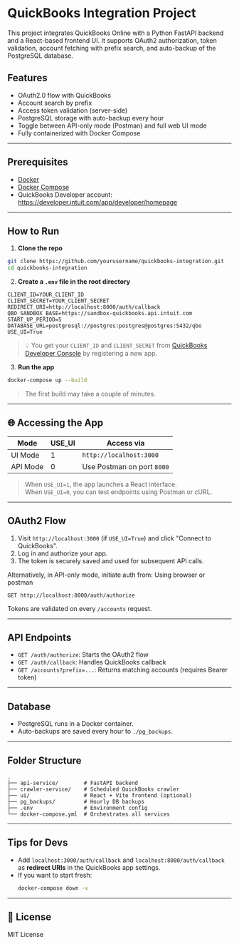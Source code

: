
# QuickBooks Integration Project

This project integrates QuickBooks Online with a Python FastAPI backend and a React-based frontend UI. It supports OAuth2 authorization, token validation, account fetching with prefix search, and auto-backup of the PostgreSQL database.

##  Features

- OAuth2.0 flow with QuickBooks
- Account search by prefix
- Access token validation (server-side)
- PostgreSQL storage with auto-backup every hour
- Toggle between API-only mode (Postman) and full web UI mode
- Fully containerized with Docker Compose

---

##  Prerequisites

- [Docker](https://www.docker.com/)
- [Docker Compose](https://docs.docker.com/compose/)
- QuickBooks Developer account: https://developer.intuit.com/app/developer/homepage

---

##  How to Run

1. **Clone the repo**

```bash
git clone https://github.com/yourusername/quickbooks-integration.git
cd quickbooks-integration
```

2. **Create a `.env` file in the root directory**

```env
CLIENT_ID=YOUR_CLIENT_ID
CLIENT_SECRET=YOUR_CLIENT_SECRET
REDIRECT_URI=http://localhost:8000/auth/callback
QBO_SANDBOX_BASE=https://sandbox-quickbooks.api.intuit.com
START_UP_PERIOD=5
DATABASE_URL=postgresql://postgres:postgres@postgres:5432/qbo
USE_UI=True
```

> 💡 You get your `CLIENT_ID` and `CLIENT_SECRET` from [QuickBooks Developer Console](https://developer.intuit.com/app/developer/homepage) by registering a new app.

3. **Run the app**

```bash
docker-compose up --build
```

> The first build may take a couple of minutes.

---

## 🌐 Accessing the App

| Mode      | USE_UI | Access via                     |
|-----------|--------|--------------------------------|
| UI Mode   | 1   | `http://localhost:3000`        |
| API Mode  | 0   | Use Postman on port `8000`     |

> When `USE_UI=1`, the app launches a React interface.  
> When `USE_UI=0`, you can test endpoints using Postman or cURL.

---

## OAuth2 Flow

1. Visit `http://localhost:3000` (if `USE_UI=True`) and click "Connect to QuickBooks".
2. Log in and authorize your app.
3. The token is securely saved and used for subsequent API calls.

Alternatively, in API-only mode, initiate auth from:
Using browser or postman
```http
GET http://localhost:8000/auth/authorize
```

Tokens are validated on every `/accounts` request.

---

##  API Endpoints

- `GET /auth/authorize`: Starts the OAuth2 flow
- `GET /auth/callback`: Handles QuickBooks callback
- `GET /accounts?prefix=...`: Returns matching accounts (requires Bearer token)

---

##  Database

- PostgreSQL runs in a Docker container.
- Auto-backups are saved every hour to `./pg_backups`.

---

##  Folder Structure

```
.
├── api-service/        # FastAPI backend
├── crawler-service/    # Scheduled QuickBooks crawler
├── ui/                 # React + Vite frontend (optional)
├── pg_backups/         # Hourly DB backups
├── .env                # Environment config
└── docker-compose.yml  # Orchestrates all services
```

---

##  Tips for Devs

- Add `localhost:3000/auth/callback` and `localhost:8000/auth/callback` as **redirect URIs** in the QuickBooks app settings.
- If you want to start fresh:  
  ```bash
  docker-compose down -v
  ```

---


## 📄 License

MIT License
